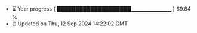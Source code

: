 - ⏳ Year progress { ████████████████████▁▁▁▁▁▁▁▁▁▁ } 69.84 %
- ⏰ Updated on Thu, 12 Sep 2024 14:22:02 GMT

